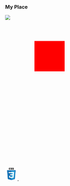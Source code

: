 ### My Place 

![](https://ssr-contributions-svg.vercel.app/_/tobeBetterV?chart=3dbar&gap=0.6&scale=2&gradient=true&animation=mess&animation_duration=3&animation_loop=true&format=svg&weeks=40&theme=native)

<p align="left"> <a href="https://www.w3schools.com/css/" target="_blank"> 
  <img src="https://raw.githubusercontent.com/devicons/devicon/master/icons/css3/css3-original-wordmark.svg" alt="css3" width="40" height="40"/>
      <svg width="300" height="500">
        <polygon
                points="50,50 150,50 150,150 50,150"
                stroke="#ffffff"
                stroke-width="2"
                fill="#ff0000"
        >
            <animate
                    attributeName="points"
                    values="50,50 150,50 150,150 50,150;50,50 150,50 180,150 20,150;10,50 150,50 180,150 20,150"
                    dur="1.5s"
                    fill="freeze"
                    begin="mouseover"
                    repeatCount="indefinite"
            ></animate>
        </polygon>
    </svg>
  </p>
<!--
**TobeBetterV/TobeBetterV** is a ✨ _special_ ✨ repository because its `README.md` (this file) appears on your GitHub profile.

Here are some ideas to get you started:

- 🔭 I’m currently working on ...
- 🌱 I’m currently learning ...
- 👯 I’m looking to collaborate on ...
- 🤔 I’m looking for help with ...
- 💬 Ask me about ...
- 📫 How to reach me: ...
- 😄 Pronouns: ...
- ⚡ Fun fact: ...
-->
